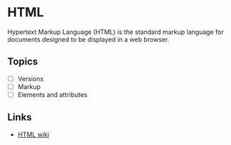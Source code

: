 # HTML

Hypertext Markup Language (HTML) is the standard markup language for documents designed to be displayed in a web browser.

## Topics

- [ ] Versions
- [ ] Markup
- [ ] Elements and attributes

## Links

- [HTML wiki](https://en.wikipedia.org/wiki/HTML)
